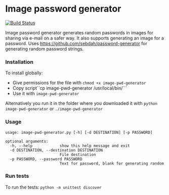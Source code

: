 # Image password generator
[![Build Status](https://travis-ci.org/ivansabik/image-password-generator.svg)](https://travis-ci.org/ivansabik/image-password-generator)

Image password generator generates random passwords in images for sharing via e-mail on a safer way. It also supports generating an image for a password. Uses https://github.com/sebdah/password-generator for generating random password strings.

### Installation

To install globally:

- Give permissions for the file with ```chmod +x image-pwd-generator```
- Copy script``cp image-pwd-generator /usr/local/bin/```
- Use it with ```image-pwd-generator``` 

Alternatively you run it in the folder where you downloaded it with ```python image-pwd-generator``` or ```./image-pwd-generator```

### Usage

```
usage: image-pwd-generator.py [-h] [-d DESTINATION] [-p PASSWORD]

optional arguments:
  -h, --help            show this help message and exit
  -d DESTINATION, --destination DESTINATION
                        File destination
  -p PASSWORD, --password PASSWORD
                        Text for password, blank for generating random
```

### Run tests

To run the tests: ```python -m unittest discover```
